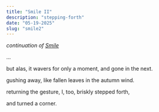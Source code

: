 ```yaml
---
title: "Smile II"
description: "stepping-forth"
date: "05-19-2025"
slug: "smile2"
---
```


*continuation of [Smile](https://victorhuang.vercel.app/writing/smile)*

...

but alas, it wavers for only a moment, and gone in the next.

gushing away, like fallen leaves in the autumn wind.

returning the gesture, I, too, briskly stepped forth,

and turned a corner.
